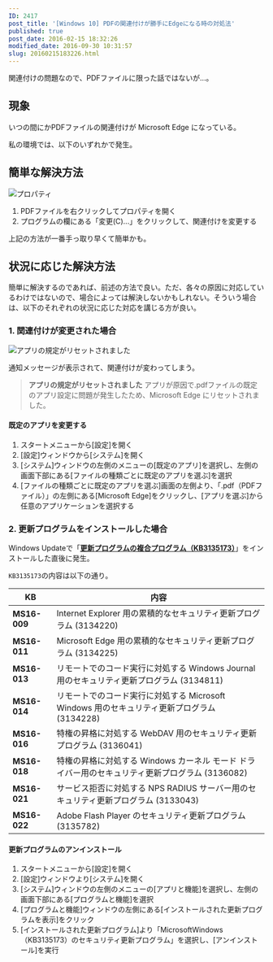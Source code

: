 ```yaml
---
ID: 2417
post_title: '[Windows 10] PDFの関連付けが勝手にEdgeになる時の対処法'
published: true
post_date: 2016-02-15 18:32:26
modified_date: 2016-09-30 10:31:57
slug: 20160215183226.html
---
```

関連付けの問題なので、PDFファイルに限った話ではないが…。

<!--more-->

<h2>現象</h2>

いつの間にかPDFファイルの関連付けが Microsoft Edge になっている。

私の環境では、以下のいずれかで発生。

<h2>簡単な解決方法</h2>

<img src="https://i.imgur.com/054ysLDl.png" alt="プロパティ" />

<ol>
<li>PDFファイルを右クリックしてプロパティを開く</li>
<li>プログラムの欄にある「変更(C)...」をクリックして、関連付けを変更する</li>
</ol>

上記の方法が一番手っ取り早くて簡単かも。

<h2>状況に応じた解決方法</h2>

簡単に解決するのであれば、前述の方法で良い。ただ、各々の原因に対応しているわけではないので、場合によっては解決しないかもしれない。そういう場合は、以下のそれぞれの状況に応じた対応を講じる方が良い。

<h3>1. 関連付けが変更された場合</h3>

<img src="https://i.imgur.com/RHpZhF3.png" alt="アプリの規定がリセットされました" />

通知メッセージが表示されて、関連付けが変わってしまう。

<blockquote>
  <strong>アプリの規定がリセットされました</strong>
  アプリが原因で.pdfファイルの既定のアプリ設定に問題が発生したため、Microsoft Edge にリセットされました。
</blockquote>

<h4>既定のアプリを変更する</h4>

<ol>
<li>スタートメニューから[設定]を開く</li>
<li>[設定]ウィンドウから[システム]を開く</li>
<li>[システム]ウィンドウの左側のメニューの[既定のアプリ]を選択し、左側の画面下部にある[ファイルの種類ごとに既定のアプリを選ぶ]を選択</li>
<li>[ファイルの種類ごとに既定のアプリを選ぶ]画面の左側より、「.pdf（PDFファイル）」の左側にある[Microsoft Edge]をクリックし、[アプリを選ぶ]から任意のアプリケーションを選択する</li>
</ol>

<h3>2. 更新プログラムをインストールした場合</h3>

Windows Updateで「<a href="https://support.microsoft.com/ja-jp/kb/3135173"><strong>更新プログラムの複合プログラム（KB3135173）</strong></a>」をインストールした直後に発生。

<code>KB3135173</code>の内容は以下の通り。

<table>
<thead>
<tr>
  <th>KB</th>
  <th>内容</th>
</tr>
</thead>
<tbody>
<tr>
  <td><strong>MS16-009</strong></td>
  <td>Internet Explorer 用の累積的なセキュリティ更新プログラム (3134220)</td>
</tr>
<tr>
  <td><strong>MS16-011</strong></td>
  <td>Microsoft Edge 用の累積的なセキュリティ更新プログラム (3134225)</td>
</tr>
<tr>
  <td><strong>MS16-013</strong></td>
  <td>リモートでのコード実行に対処する Windows Journal 用のセキュリティ更新プログラム (3134811)</td>
</tr>
<tr>
  <td><strong>MS16-014</strong></td>
  <td>リモートでのコード実行に対処する Microsoft Windows 用のセキュリティ更新プログラム (3134228)</td>
</tr>
<tr>
  <td><strong>MS16-016</strong></td>
  <td>特権の昇格に対処する WebDAV 用のセキュリティ更新プログラム (3136041)</td>
</tr>
<tr>
  <td><strong>MS16-018</strong></td>
  <td>特権の昇格に対処する Windows カーネル モード ドライバー用のセキュリティ更新プログラム (3136082)</td>
</tr>
<tr>
  <td><strong>MS16-021</strong></td>
  <td>サービス拒否に対処する NPS RADIUS サーバー用のセキュリティ更新プログラム (3133043)</td>
</tr>
<tr>
  <td><strong>MS16-022</strong></td>
  <td>Adobe Flash Player のセキュリティ更新プログラム (3135782)</td>
</tr>
</tbody>
</table>

<h4>更新プログラムのアンインストール</h4>

<ol>
<li>スタートメニューから[設定]を開く</li>
<li>[設定]ウィンドウより[システム]を開く</li>
<li>[システム]ウィンドウの左側のメニューの[アプリと機能]を選択し、左側の画面下部にある[プログラムと機能]を選択</li>
<li>[プログラムと機能]ウィンドウの左側にある[インストールされた更新プログラムを表示]をクリック</li>
<li>[インストールされた更新プログラム]より「MicrosoftWindows（KB3135173）のセキュリティ更新プログラム」を選択し、[アンインストール]を実行</li>
</ol>